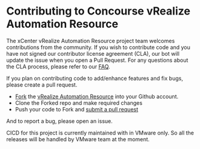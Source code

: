 # Contributing to Concourse vRealize Automation Resource

The xCenter vRealize Automation Resource project team welcomes contributions from the community. If you wish to contribute code and you have not signed our contributor license agreement (CLA), our bot will update the issue when you open a Pull Request. For any questions about the CLA process, please refer to our [FAQ](https://cla.vmware.com/faq).

If you plan on contributing code to add/enhance features and fix bugs, please create a pull request.

 - [Fork](https://help.github.com/articles/fork-a-repo/) the [vRealize Automation Resource](https://github.com/ramesharun/xcenter-vrealize-automation-resource) into your Github account.
 - Clone the Forked repo and make required changes
 - Push your code to Fork and [submit a pull request](https://help.github.com/articles/creating-a-pull-request-from-a-fork/)


And to report a bug, please open an issue.

CICD for this project is currently maintained with in VMware only. 
So all the releases will be handled by VMware team at the moment.
